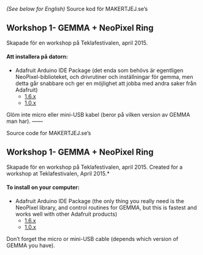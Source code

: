 *(See below for English)*
Source kod för MAKERTJEJ.se’s 
## Workshop 1- GEMMA + NeoPixel Ring
Skapade för en workshop på Teklafestivalen, april 2015.

#### Att installera på datorn:

* Adafruit Arduino IDE Package (det enda som behövs är egentligen NeoPixel-biblioteket, och drivrutiner och inställningar för gemma, men detta går snabbare och ger en möjlighet att jobba med andra saker från Adafruit)
  * [1.6.x](https://learn.adafruit.com/adafruit-arduino-ide-setup/arduino-1-dot-6-x-ide)
  * [1.0.x](https://learn.adafruit.com/adafruit-arduino-ide-setup/arduino-1-dot-0-x-ide)

Glöm inte micro eller mini-USB kabel (beror på vilken version av GEMMA man har).
——

Source code for MAKERTJEJ.se’s 
## Workshop 1- GEMMA + NeoPixel Ring
Skapade för en workshop på Teklafestivalen, april 2015.
Created for a workshop at Teklafestivalen, April 2015.*

#### To install on your computer:

* Adafruit Arduino IDE Package (the only thing you really need is the NeoPixel library,  and control routines for GEMMA, but this is fastest and works well with other Adafruit products)
  * [1.6.x](https://learn.adafruit.com/adafruit-arduino-ide-setup/arduino-1-dot-6-x-ide)
  * [1.0.x](https://learn.adafruit.com/adafruit-arduino-ide-setup/arduino-1-dot-0-x-ide)

Don’t forget the micro or mini-USB cable (depends which version of GEMMA you have).